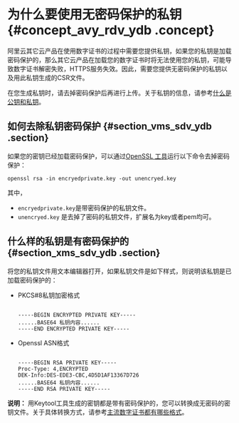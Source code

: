 # 为什么要使用无密码保护的私钥 {#concept_avy_rdv_ydb .concept}

阿里云其它云产品在使用数字证书的过程中需要您提供私钥，如果您的私钥是加载密码保护的，那么其它云产品在加载您的数字证书时将无法使用您的私钥，可能导致数字证书解密失败，HTTPS服务失效。因此，需要您提供无密码保护的私钥以及用此私钥生成的CSR文件。

在您生成私钥时，请去掉密码保护后再进行上传。关于私钥的信息，请参考[什么是公钥和私钥](cn.zh-CN/常见问题/什么是公钥和私钥.md#)。

## 如何去除私钥密码保护 {#section_vms_sdv_ydb .section}

如果您的密钥已经加载密码保护，可以通过[OpenSSL 工具](http://www.openssl.org/source/)运行以下命令去掉密码保护：

```
openssl rsa -in encryedprivate.key -out unencryed.key
```

其中，

-   `encryedprivate.key`是带密码保护的私钥文件。
-   `unencryed.key` 是去掉了密码的私钥文件，扩展名为key或者pem均可。

## 什么样的私钥是有密码保护的 {#section_xms_sdv_ydb .section}

将您的私钥文件用文本编辑器打开，如果私钥文件是如下样式，则说明该私钥是已加载密码保护的：

-   PKCS\#8私钥加密格式

    ```
    
    -----BEGIN ENCRYPTED PRIVATE KEY-----
    ......BASE64 私钥内容......
    -----END ENCRYPTED PRIVATE KEY-----
    ```

-   Openssl ASN格式

    ```
    
    -----BEGIN RSA PRIVATE KEY-----
    Proc-Type: 4,ENCRYPTED
    DEK-Info:DES-EDE3-CBC,4D5D1AF13367D726
    ......BASE64 私钥内容......
    -----END RSA PRIVATE KEY-----
    ```


**说明：** 用Keytool工具生成的密钥都是带有密码保护的，您可以转换成无密码的密钥文件。关于具体转换方式，请参考[主流数字证书都有哪些格式](cn.zh-CN/常见问题/主流数字证书都有哪些格式？.md#)。

